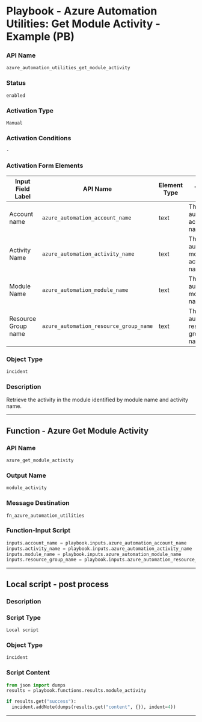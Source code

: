 <!--
    DO NOT MANUALLY EDIT THIS FILE
    THIS FILE IS AUTOMATICALLY GENERATED WITH resilient-sdk codegen
    Generated with resilient-sdk v50.0.151
-->

# Playbook - Azure Automation Utilities: Get Module Activity - Example (PB)

### API Name
`azure_automation_utilities_get_module_activity`

### Status
`enabled`

### Activation Type
`Manual`

### Activation Conditions
`-`

### Activation Form Elements
| Input Field Label | API Name | Element Type | Tooltip | Requirement |
| ----------------- | -------- | ------------ | ------- | ----------- |
| Account name | `azure_automation_account_name` | text | The Azure automation account name | Always |
| Activity Name | `azure_automation_activity_name` | text | The Azure automation module activity name | Always |
| Module Name | `azure_automation_module_name` | text | The Azure automation module name | Always |
| Resource Group name | `azure_automation_resource_group_name` | text | The Azure automation resource group name | Always |

### Object Type
`incident`

### Description
Retrieve the activity in the module identified by module name and activity name.


---
## Function - Azure Get Module Activity

### API Name
`azure_get_module_activity`

### Output Name
`module_activity`

### Message Destination
`fn_azure_automation_utilities`

### Function-Input Script
```python
inputs.account_name = playbook.inputs.azure_automation_account_name
inputs.activity_name = playbook.inputs.azure_automation_activity_name
inputs.module_name = playbook.inputs.azure_automation_module_name
inputs.resource_group_name = playbook.inputs.azure_automation_resource_group_name
```

---

## Local script - post process

### Description


### Script Type
`Local script`

### Object Type
`incident`

### Script Content
```python
from json import dumps
results = playbook.functions.results.module_activity

if results.get("success"):
  incident.addNote(dumps(results.get("content", {}), indent=4))
```

---

